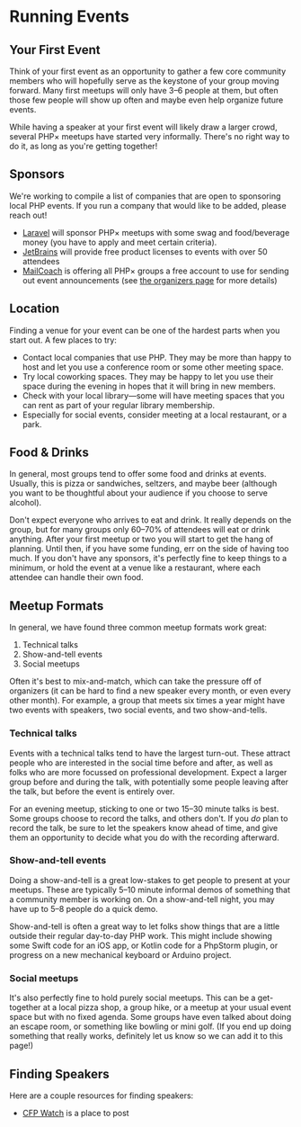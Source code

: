# Running Events

## Your First Event

Think of your first event as an opportunity to gather a few core community members who will
hopefully serve as the keystone of your group moving forward. Many first meetups will only
have 3–6 people at them, but often those few people will show up often and maybe even help
organize future events.

While having a speaker at your first event will likely draw a larger crowd, several PHP×
meetups have started very informally. There's no right way to do it, as long as you're
getting together!

## Sponsors

We're working to compile a list of companies that are open to sponsoring local PHP 
events. If you run a company that would like to be added, please reach out!

- [Laravel](https://laravel.com/meetups) will sponsor PHP× meetups with some swag
  and food/beverage money (you have to apply and meet certain criteria).
- [JetBrains](https://www.jetbrains.com/community/events-partnership/) will provide
  free product licenses to events with over 50 attendees
- [MailCoach](https://www.mailcoach.app/) is offering all PHP× groups a free account
  to use for sending out event announcements (see [the organizers page](/organizers) 
  for more details)

## Location

Finding a venue for your event can be one of the hardest parts when you start out.
A few places to try:

- Contact local companies that use PHP. They may be more than happy to host and let
  you use a conference room or some other meeting space.
- Try local coworking spaces. They may be happy to let you use their space during
  the evening in hopes that it will bring in new members.
- Check with your local library—some will have meeting spaces that you can rent as
  part of your regular library membership.
- Especially for social events, consider meeting at a local restaurant, or a park.

## Food & Drinks

In general, most groups tend to offer some food and drinks at events. Usually, this
is pizza or sandwiches, seltzers, and maybe beer (although you want to be thoughtful
about your audience if you choose to serve alcohol).

Don't expect everyone who arrives to eat and drink. It really depends on the group,
but for many groups only 60–70% of attendees will eat or drink anything. After your
first meetup or two you will start to get the hang of planning. Until then, if you
have some funding, err on the side of having too much. If you don't have any sponsors,
it's perfectly fine to keep things to a minimum, or hold the event at a venue like a
restaurant, where each attendee can handle their own food.

## Meetup Formats

In general, we have found three common meetup formats work great:

1. Technical talks
2. Show-and-tell events
3. Social meetups

Often it's best to mix-and-match, which can take the pressure off of organizers (it can be
hard to find a new speaker every month, or even every other month). For example, a group
that meets six times a year might have two events with speakers, two social events, and
two show-and-tells.

### Technical talks

Events with a technical talks tend to have the largest turn-out. These attract people
who are interested in the social time before and after, as well as folks who are more
focussed on professional development. Expect a larger group before and during the talk,
with potentially some people leaving after the talk, but before the event is entirely over.

For an evening meetup, sticking to one or two 15–30 minute talks is best. Some groups
choose to record the talks, and others don't. If you *do* plan to record the talk, be sure
to let the speakers know ahead of time, and give them an opportunity to decide what you
do with the recording afterward.

### Show-and-tell events

Doing a show-and-tell is a great low-stakes to get people to present at your meetups.
These are typically 5–10 minute informal demos of something that a community member
is working on. On a show-and-tell night, you may have up to 5–8 people do a quick
demo.

Show-and-tell is often a great way to let folks show things that are a little 
outside their regular day-to-day PHP work. This might include showing some Swift
code for an iOS app, or Kotlin code for a PhpStorm plugin, or progress on a new 
mechanical keyboard or Arduino project.

### Social meetups

It's also perfectly fine to hold purely social meetups. This can be a get-together
at a local pizza shop, a group hike, or a meetup at your usual event space but with
no fixed agenda. Some groups have even talked about doing an escape room, or something
like bowling or mini golf. (If you end up doing something that really works, definitely
let us know so we can add it to this page!)

## Finding Speakers

Here are a couple resources for finding speakers:

- [CFP Watch](https://cfp.watch/) is a place to post
